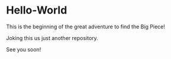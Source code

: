 # Hello-World

This is the beginning of the great adventure to find the Big Piece!

Joking this us just another repository.

See you soon!

